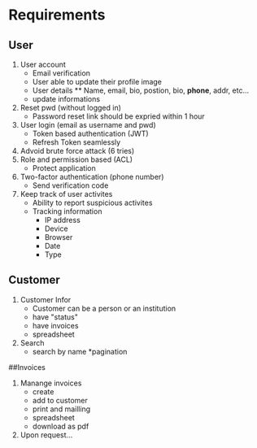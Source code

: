 # Requirements

## User
1. User account
	* Email verification
	* User able to update their profile image
	* User details
		** Name, email, bio, postion, bio, **phone**, addr, etc...
	* update informations
2. Reset pwd (without logged in)
	* Password reset link should be expried within 1 hour
3. User login (email as username and pwd)
	* Token based authentication (JWT)
	* Refresh Token seamlessly
4. Advoid brute force attack (6 tries)
5. Role and permission based (ACL)
	* Protect application
6. Two-factor authentication (phone number)
	* Send verification code
7. Keep track of user activites
	* Ability to report suspicious activites
	* Tracking information
		* IP address
		* Device
		* Browser
		* Date
		* Type

## Customer
1. Customer Infor
	* Customer can be a person or an institution
	* have "status"
	* have invoices
	* spreadsheet
2. Search
	* search by name
	*pagination

##Invoices
1. Manange invoices
	* create
	* add to customer
	* print and mailling
	* spreadsheet
	* download as pdf
2. Upon request...

